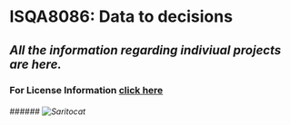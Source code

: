 # **ISQA8086: Data to decisions**

## _All the information regarding indiviual projects are here._

### For License Information [click here](https://github.com/pallavi0902/ISQA8086/blob/master/LICENSE)

###### ###### ![Saritocat](https://octodex.github.com/images/saritocat.png)
